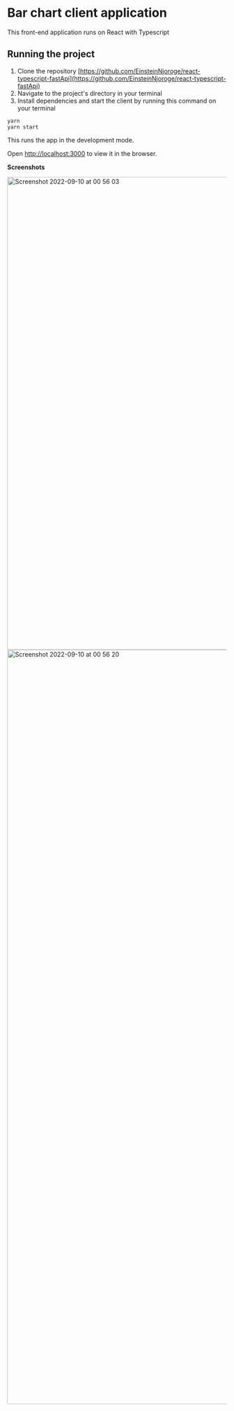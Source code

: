 # Bar chart client application
This front-end application runs on React with Typescript

## Running the project
1. Clone the repository [https://github.com/EinsteinNjoroge/react-typescript-fastApi](https://github.com/EinsteinNjoroge/react-typescript-fastApi)
2. Navigate to the project's directory in your terminal
3. Install dependencies and start the client by running this command on your terminal
```
yarn
yarn start
```

This runs the app in the development mode.

Open [http://localhost:3000](http://localhost:3000) to view it in the browser.

**Screenshots**

<img width="1083" alt="Screenshot 2022-09-10 at 00 56 03" src="https://user-images.githubusercontent.com/21374761/189474593-9d58d8df-2f8c-4be0-83eb-a44baf14ae07.png">
<img width="1728" alt="Screenshot 2022-09-10 at 00 56 20" src="https://user-images.githubusercontent.com/21374761/189474595-fb7ca389-c33d-40d5-bac7-d46b11aac5f9.png">
